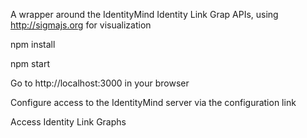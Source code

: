 A wrapper around the IdentityMind Identity Link Grap APIs, using http://sigmajs.org for visualization<p>

npm install<p>
npm start<p>

Go to http://localhost:3000 in your browser<p>
Configure access to the IdentityMind server via the configuration link<p>
Access Identity Link Graphs
